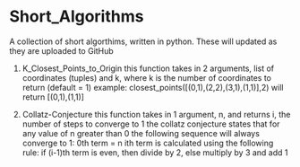 # Short_Algorithms
A collection of short algorthims, written in python. These will updated as they are uploaded to GitHub


1) K_Closest_Points_to_Origin
   this function takes in 2 arguments, list of coordinates (tuples) and k, where k is the number of coordinates to return (default = 1)
   example: closest_points([(0,1),(2,2),(3,1),(1,1)],2) will return [(0,1),(1,1)]
   
  
2) Collatz-Conjecture
   this function takes in 1 argument, n, and returns i, the number of steps to converge to 1
   the collatz conjecture states that for any value of n greater than 0 the following sequence will always converge to 1:
   0th term = n
   ith term is calculated using the following rule: if (i-1)th term is even, then divide by 2, else multiply by 3 and add 1

